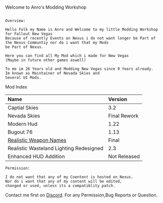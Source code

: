 Welcome to Anro's Modding Workshop


```

Overview:

Hello Folk my Name is Anro and Welcome to my little Modding Workshop
for Fallout New Vegas
Because of recently Events on Nexus i do not want longer be Part of 
the Nexus Communtiy nor do i want that my Mods 
be Part of Nexus.

Here you can find all My Mod which i made for New Vegas 
(Maybe in future other games aswell)

To me im 26 Years old and Modding New Vegas since 9 Years already. 
Im known as Maintainer of Nevada Skies and 
Several UI Mods.
```

Mod Index

| Name                                    | Version    |
|:----------------------------------------|:-----------|
| Captial Skies                           |         3.2|
| Nevada Skies                            |Final Rework|
| Modern Hud                              |        1.22|
| Bugout 76                               |        1.13|
| [Realistic Weapon Names ](./RWN)                 |       Final|
| Realistic Wasteland Lighting Redesigned |         2.3|
| Enhanced HUD Addition                   |Not Released|
```
Permission:

I do not want that any of my Coentent is hosted on Nexus. 
Nor do i want that any of my content will be edited,
changed or used, unless its a compatiblity patch.
```

Contact me first on [Discord](./https://discord.gg/aNRkm9ezrR). For any Permission,Bug Reports or Question.
